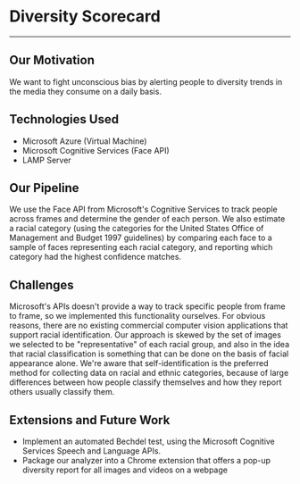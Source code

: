 # Diversity Scorecard

---


## Our Motivation
We want to fight unconscious bias by alerting people to diversity trends in the media they consume on a daily basis.

## Technologies Used

*	Microsoft Azure (Virtual Machine)
*	Microsoft Cognitive Services (Face API)
*	LAMP Server

## Our Pipeline
We use the Face API from Microsoft's Cognitive Services to track people across frames and determine the gender of each person. We also estimate a racial category (using the categories for the United States Office of Management and Budget 1997 guidelines) by comparing each face to a sample of faces representing each racial category, and reporting which category had the highest confidence matches.

## Challenges
Microsoft's APIs doesn't provide a way to track specific people from frame to frame, so we implemented this functionality ourselves.
For obvious reasons, there are no existing commercial computer vision applications that support racial identification. Our approach is skewed by the set of images we selected to be "representative" of each racial group, and also in the idea that racial classification is something that can be done on the basis of facial appearance alone. We're aware that self-identification is the preferred method for collecting data on racial and ethnic categories, because of large differences between how people classify themselves and how they report others usually classify them.

## Extensions and Future Work

* Implement an automated Bechdel test, using the Microsoft Cognitive Services Speech and Language APIs.
* Package our analyzer into a Chrome extension that offers a pop-up diversity report for all images and videos on a webpage

